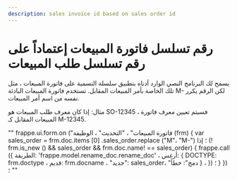 ```yaml
---
description: sales invoice id based on sales order id
---
```


# رقم تسلسل فاتورة المبيعات إعتماداً على رقم تسلسل طلب المبيعات

يسمح لك البرنامج النصي الوارد أدناه بتطبيق سلسلة التسمية على فاتورة المبيعات ، مثل تلك الخاصة بأمر المبيعات المقابل. تستخدم فاتورة المبيعات البادئة M- لكن الرقم يكرر نفسه من اسم أمر المبيعات.

مثال: إذا كان معرف طلب المبيعات هو SO-12345 ، فسيتم تعيين معرف فاتورة المبيعات المقابل كـ M-12345.

"" frappe.ui.form.on ("فاتورة المبيعات" ، "التحديث" ، الوظيفة (frm) { var sales\_order = frm.doc.items \[0] .sales\_order.replace ("M"، "M-") ؛ إذا (! frm.is\_new () && sales\_order && frm.doc.name! == sales\_order) { frappe.call ({ الطريقة: 'frappe.model.rename\_doc.rename\_doc' ، أرغس: { DOCTYPE: frm.doctype ، قديم: frm.docname ، "جديد": sales\_order، "دمج": خطأ } ، }) ؛ } }) ؛ ""
